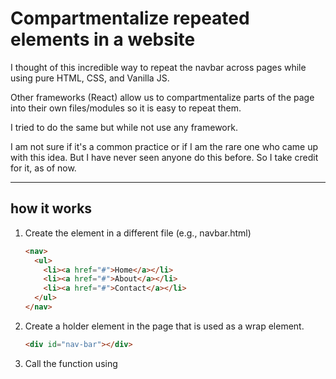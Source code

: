 # Compartmentalize repeated elements in a website

I thought of this incredible way to repeat the navbar across pages while using pure HTML, CSS, and Vanilla JS.

Other frameworks (React) allow us to compartmentalize parts of the page into their own files/modules so it is easy to repeat them.

I tried to do the same but while not use any framework.

I am not sure if it's a common practice or if I am the rare one who came up with this idea. But I have never seen anyone do this before. So I take credit for it, as of now.

---

## how it works

1. Create the element in a different file (e.g., navbar.html)

   ```html
   <nav>
     <ul>
       <li><a href="#">Home</a></li>
       <li><a href="#">About</a></li>
       <li><a href="#">Contact</a></li>
     </ul>
   </nav>
   ```

2. Create a holder element in the page that is used as a wrap element.
   ```html
   <div id="nav-bar"></div>
   ```
3. Call the function using <script>.

   ```javascript
    <script src="./index.js"></script>
    <script>
      navbar(); // I created a navbar() as an example
    </script>
   ```

4. The function:

   a. fetches the file

   b. parses the response data to text

   c. sets it as the body of the required element.

   ```javascript
   function navbar() {
     fetch("./navbar.html")
       .then((response) => response.text())
       .then((data) => {
         document.getElementById("nav-bar").innerHTML = data;
       });
   }
   ```

## License

[GNU General Public License v2.0](https://choosealicense.com/licenses/gpl-2.0/)
